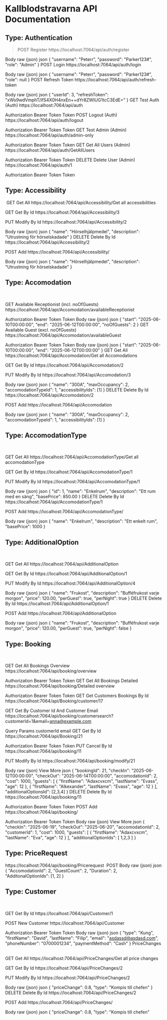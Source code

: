 # Kallblodstravarna API Documentation



## Type: Authentication

> POST
Register
https://localhost:7064/api/auth/register
﻿

Body
raw (json)
json
{
  "username": "Peterr",
  "password": "Parker123#",
  "role": "Admin"
}
POST
Login
https://localhost:7064/api/auth/login
﻿

Body
raw (json)
json
{
  "username": "Peterr",
  "password": "Parker123#",
  "role": null
}
POST
Refresh Token
https://localhost:7064/api/auth/refresh-token
﻿

Body
raw (json)
json
{
  "userId": 3,
  "refreshToken": "xWs9wdVmphT/ifS4X0H4nxEn++dYr8ZWIUG1tcC3EdE="
}
GET
Test Auth (Auth)
https://localhost:7064/api/auth
﻿

Authorization
Bearer Token
Token
<token>
POST
Logout (Auth)
https://localhost:7064/api/auth/logout
﻿

Authorization
Bearer Token
Token
<token>
GET
Test Admin (Admin)
https://localhost:7064/api/auth/admin-only
﻿

Authorization
Bearer Token
Token
<token>
GET
Get All Users (Admin)
https://localhost:7064/api/auth/GetAllUsers
﻿

Authorization
Bearer Token
Token
<token>
DELETE
Delete User (Admin)
https://localhost:7064/api/auth/1
﻿

Authorization
Bearer Token
Token
<token>


## Type: Accessibility
﻿
GET
Get All
https://localhost:7064/api/Accessibility/Get all accessibilities
﻿

GET
Get By Id
https://localhost:7064/api/Accessibility/3
﻿

PUT
Modify By Id
https://localhost:7064/api/Accessibility/2
﻿

Body
raw (json)
json
{
    "name": "Hörselhjälpmedel",
    "description": "Utrustning för hörselskadade"
}
DELETE
Delete By Id
https://localhost:7064/api/Accessibility/2
﻿

POST
Add
https://localhost:7064/api/Accessibility/

Body
raw (json)
json
{
    "name": "Hörselhjälpmedel",
    "description": "Utrustning för hörselskadade"
}


## Type: Accomodation
﻿

GET
Available Receptionist (incl. noOfGuests)
https://localhost:7064/api/Accomodation/availableReceptionist
﻿

Authorization
Bearer Token
Token
<token>
Body
raw (json)
json
{
    "start": "2025-06-10T00:00:00",
    "end": "2025-06-12T00:00:00",
    "noOfGuests": 2
}
GET
Available Guest (excl. noOfGuests)
https://localhost:7064/api/Accomodation/availableGuest
﻿

Authorization
Bearer Token
Token
<token>
Body
raw (json)
json
{
  "start": "2025-06-10T00:00:00",
  "end": "2025-06-12T00:00:00"
}
GET
Get All
https://localhost:7064/api/Accomodation/Get all Accomodations
﻿

GET
Get By Id
https://localhost:7064/api/Accomodation/2
﻿

PUT
Modify By Id
https://localhost:7064/api/Accomodation/3
﻿

Body
raw (json)
json
{
    "name": "300A",
    "maxOccupancy": 2,
    "accomodationTypeId": 1,
    "accessibilityIds": [1]
}
DELETE
Delete By Id
https://localhost:7064/api/Accomodation/2
﻿

POST
Add
https://localhost:7064/api/Accomodation
﻿

Body
raw (json)
json
{
    "name": "300A",
    "maxOccupancy": 2,
    "accomodationTypeId": 1,
    "accessibilityIds": [1]
}


## Type:  AccomodationType
﻿

GET
Get All
https://localhost:7064/api/AccomodationType/Get all accomodationType
﻿

GET
Get By Id
https://localhost:7064/api/AccomodationType/1
﻿

PUT
Modify By Id
https://localhost:7064/api/AccomodationType/1
﻿

Body
raw (json)
json
{
    "id": 1,
    "name": "Enkelrum",
    "description": "Ett rum med en säng",
    "basePrice": 850.00
}
DELETE
Delete By Id
https://localhost:7064/api/AccomodationType/1
﻿

POST
Add
https://localhost:7064/api/AccomodationType/
﻿

Body
raw (json)
json
{
  "name": "Enkelrum",
  "description": "Ett enkelt rum",
  "basePrice": 1000
}

## Type: AdditionalOption
﻿

GET
Get All
https://localhost:7064/api/AdditionalOption
﻿

GET
Get By Id
https://localhost:7064/api/AdditionalOption/1
﻿

PUT
Modify By Id
https://localhost:7064/api/AdditionalOption/4
﻿

Body
raw (json)
json
{
    "name": "Frukost",
    "description": "Bufféfrukost varje morgon",
    "price": 120.00,
    "perGuest": true,
    "perNight": true
}
DELETE
Delete By Id
https://localhost:7064/api/AdditionalOption/1
﻿

POST
Add
https://localhost:7064/api/AdditionalOption
﻿

Body
raw (json)
json
{
    "name": "Frukost",
    "description": "Bufféfrukost varje morgon",
    "price": 120.00,
    "perGuest": true,
    "perNight": false
}


## Type: Booking
﻿

GET
Get All Bookings Overview
https://localhost:7064/api/booking/overview
﻿

Authorization
Bearer Token
Token
<token>
GET
Get All Bookings Detailed
https://localhost:7064/api/booking/Detailed overview
﻿

Authorization
Bearer Token
Token
<token>
GET
Get Customers Bookings By Id
https://localhost:7064/api/Booking/customer/17
﻿

GET
Get By Customer Id And Customer Email
https://localhost:7064/api/booking/customersearch?customerId=1&email=anna@example.com
﻿

Query Params
customerId
email
GET
Get By Id
https://localhost:7064/api/Booking/21
﻿

Authorization
Bearer Token
Token
<token>
PUT
Cancel By Id
https://localhost:7064/api/booking/11
﻿

PUT
Modify By Id
https://localhost:7064/api/booking/modify/21
﻿

Body
raw (json)
View More
json
    {
        "bookingId": 21,
        "checkIn": "2025-06-12T00:00:00",
        "checkOut": "2025-06-14T00:00:00",
        "accomodationId": 2,
        "cost": 1000,
        "guests": [
            {
                "firstName": "Adaxcvxcm",
                "lastName": "Evass",
                "age": 12
            },
                        {
                "firstName": "Alkexander",
                "lastName": "Evass",
                "age": 12
            }
        ],
        "additionalOptionsId": [2,3,4]
    }
DELETE
Delete By Id
https://localhost:7064/api/booking/11
﻿

Authorization
Bearer Token
Token
<token>
POST
Add
https://localhost:7064/api/booking/
﻿

Authorization
Bearer Token
Token
<token>
Body
raw (json)
View More
json
{
  "checkIn": "2025-06-19",
  "checkOut": "2025-06-20",
  "accomodationId": 2,
  "customerId": 1,
  "cost": 1000,
  "guests": [
    {
      "firstName": "Adaxcvxcm",
      "lastName": "Eva",
      "age": 12
    }
  ],
  "additionalOptionIds": [
    1,2,3
  ]
}



## Type: PriceRequest
https://localhost:7064/api/booking/Pricerequest
﻿
POST
Body
raw (json)
json
{
  "AccomodationId": 2,
  "GuestCount": 2,
  "Duration": 2,
  "AdditonalOptionIds": [1, 2]
}

## Type: Customer
﻿

GET
Get By Id
https://localhost:7064/api/Customer/1
﻿

POST
New Customer
https://localhost:7064/api/Customer
﻿

Authorization
Bearer Token
Token
<token>
Body
raw (json)
json
{
  "type": "Kung",
  "firstName": "David",
  "lastName": "Filip",
  "email": "asdassd@asdasd.com",
  "phoneNumber": "0700001234",
  "paymentMethod": "Cash"
}
PriceChanges
﻿

GET
Get All
https://localhost:7064/api/PriceChanges/Get all price changes
﻿

GET
Get By Id
https://localhost:7064/api/PriceChanges/2
﻿

PUT
Modify By Id
https://localhost:7064/api/PriceChanges/2
﻿

Body
raw (json)
json
{
    "priceChange": 0.8,
    "type": "Kompis till chefen"
}
DELETE
Delete By Id
https://localhost:7064/api/PriceChanges/2
﻿

POST
Add
https://localhost:7064/api/PriceChanges/
﻿

Body
raw (json)
json
{
    "priceChange": 0.8,
    "type": "Kompis till chefen"
